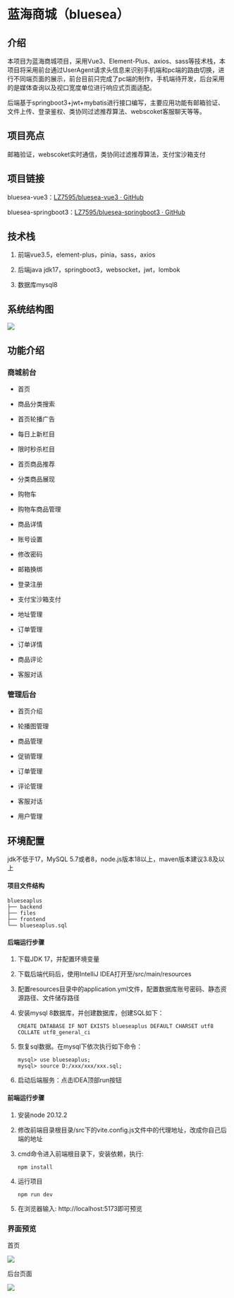 # 蓝海商城（bluesea）

## 介绍

本项目为蓝海商城项目，采用Vue3、Element-Plus、axios、sass等技术栈，本项目将采用前台通过UserAgent请求头信息来识别手机端和pc端的路由切换，进行不同端页面的展示，前台目前只完成了pc端的制作，手机端待开发，后台采用的是媒体查询以及视口宽度单位进行响应式页面适配。

后端基于springboot3+jwt+mybatis进行接口编写，主要应用功能有邮箱验证、文件上传、登录鉴权、类协同过滤推荐算法、webscoket客服聊天等等。

## 项目亮点

邮箱验证，webscoket实时通信，类协同过滤推荐算法，支付宝沙箱支付

## 项目链接

bluesea-vue3：[LZ7595/bluesea-vue3 · GitHub](https://github.com/LZ7595/bluesea-vue3.git)

bluesea-springboot3：[LZ7595/bluesea-springboot3 · GitHub](https://github.com/LZ7595/bluesea-springboot3.git)

## 技术栈

1. 前端vue3.5，element-plus，pinia，sass，axios

2. 后端java jdk17，springboot3，websocket，jwt，lombok

3. 数据库mysql8

## 系统结构图

![](mark/2025-04-16-11-49-49-image.png)

## 功能介绍

### 商城前台

- 首页

- 商品分类搜索

- 首页轮播广告

- 每日上新栏目

- 限时秒杀栏目

- 首页商品推荐

- 分类商品展现

- 购物车

- 购物车商品管理

- 商品详情

- 账号设置

- 修改密码

- 邮箱换绑

- 登录注册

- 支付宝沙箱支付

- 地址管理

- 订单管理

- 订单详情

- 商品评论

- 客服对话

### 管理后台

- 首页介绍

- 轮播图管理

- 商品管理

- 促销管理

- 订单管理

- 评论管理

- 客服对话

- 用户管理

## 环境配置

jdk不低于17，MySQL 5.7或者8，node.js版本18以上，maven版本建议3.8及以上



#### 项目文件结构

```
blueseaplus
├── backend
├── files
├── frontend
└── blueseaplus.sql  
```

#### 后端运行步骤

1. 下载JDK 17，并配置环境变量

2. 下载后端代码后，使用IntelliJ IDEA打开至/src/main/resources

3. 配置resources目录中的application.yml文件，配置数据库账号密码、静态资源路径、文件储存路径

4. 安装mysql 8数据库，并创建数据库，创建SQL如下：

   ```
   CREATE DATABASE IF NOT EXISTS blueseaplus DEFAULT CHARSET utf8 COLLATE utf8_general_ci
   ```

5. 恢复sql数据。在mysql下依次执行如下命令：

   ```
   mysql> use blueseaplus;
   mysql> source D:/xxx/xxx/xxx.sql;
   ```

6. 启动后端服务：点击IDEA顶部run按钮

#### 前端运行步骤

1. 安装node 20.12.2

2. 修改前端目录根目录/src下的vite.config.js文件中的代理地址，改成你自己后端的地址

3. cmd命令进入前端根目录下，安装依赖，执行:

   ```
   npm install 
   ```

4. 运行项目

   ```
   npm run dev
   ```

5. 在浏览器输入: http://localhost:5173即可预览

### 界面预览

首页

![](mark/2025-04-16-13-48-37-image.png)

后台页面

![](mark/2025-04-16-13-48-03-image.png)
